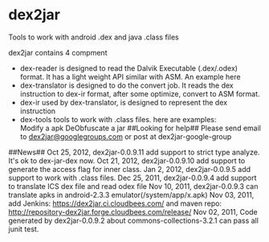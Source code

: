 dex2jar
=======

Tools to work with android .dex and java .class files

dex2jar contains 4 compment

- dex-reader is designed to read the Dalvik Executable (.dex/.odex) format. It has a light weight API similar with ASM. An example here    
- dex-translator is designed to do the convert job. It reads the dex instruction to dex-ir format, after some optimize, convert to ASM format.     
- dex-ir used by dex-translator, is designed to represent the dex instruction     
- dex-tools tools to work with .class files. here are examples:     
Modify a apk
DeObfuscate a jar
##Looking for help##
Please send email to dex2jar@googlegroups.com or post at dex2jar-google-group

##News##
Oct 25, 2012, dex2jar-0.0.9.11 add support to strict type analyze. It's ok to dex-jar-dex now.
Oct 21, 2012, dex2jar-0.0.9.10 add support to generate the access flag for inner class.
Jan 2, 2012, dex2jar-0.0.9.5 add support to work with .class files.
Dec 25, 2011, dex2jar-0.0.9.4 add support to translate ICS dex file and read odex file
Nov 10, 2011, dex2jar-0.0.9.3 can translate apks in android-2.3.3 emulator(/system/app/x.apk)
Nov 03, 2011, add Jenkins: https://dex2jar.ci.cloudbees.com/ and maven repo: http://repository-dex2jar.forge.cloudbees.com/release/
Nov 02, 2011, Code generated by dex2jar-0.0.9.2 about commons-collections-3.2.1 can pass all junit test.
